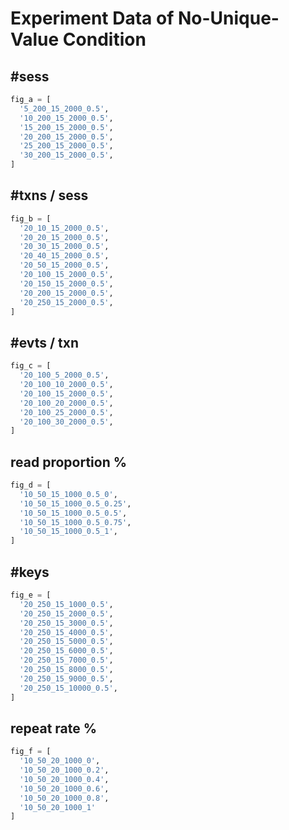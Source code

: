 # Experiment Data of No-Unique-Value Condition

## \#sess

```python
fig_a = [
  '5_200_15_2000_0.5',
  '10_200_15_2000_0.5',
  '15_200_15_2000_0.5',
  '20_200_15_2000_0.5',
  '25_200_15_2000_0.5',
  '30_200_15_2000_0.5',
]
```

## \#txns / sess

```python
fig_b = [
  '20_10_15_2000_0.5',
  '20_20_15_2000_0.5',
  '20_30_15_2000_0.5',
  '20_40_15_2000_0.5',
  '20_50_15_2000_0.5',
  '20_100_15_2000_0.5',
  '20_150_15_2000_0.5',
  '20_200_15_2000_0.5',
  '20_250_15_2000_0.5',
]
```

## \#evts / txn 

```python
fig_c = [
  '20_100_5_2000_0.5',
  '20_100_10_2000_0.5',
  '20_100_15_2000_0.5',
  '20_100_20_2000_0.5',
  '20_100_25_2000_0.5',
  '20_100_30_2000_0.5',
]
```

## read proportion %

```python
fig_d = [
  '10_50_15_1000_0.5_0',
  '10_50_15_1000_0.5_0.25',
  '10_50_15_1000_0.5_0.5',
  '10_50_15_1000_0.5_0.75',
  '10_50_15_1000_0.5_1',
]
```

## \#keys

```python
fig_e = [
  '20_250_15_1000_0.5',
  '20_250_15_2000_0.5',
  '20_250_15_3000_0.5',
  '20_250_15_4000_0.5',
  '20_250_15_5000_0.5',
  '20_250_15_6000_0.5',
  '20_250_15_7000_0.5',
  '20_250_15_8000_0.5',
  '20_250_15_9000_0.5',
  '20_250_15_10000_0.5',
]
```

## repeat rate %
```python
fig_f = [
  '10_50_20_1000_0',
  '10_50_20_1000_0.2',
  '10_50_20_1000_0.4',
  '10_50_20_1000_0.6',
  '10_50_20_1000_0.8',
  '10_50_20_1000_1'
]
```